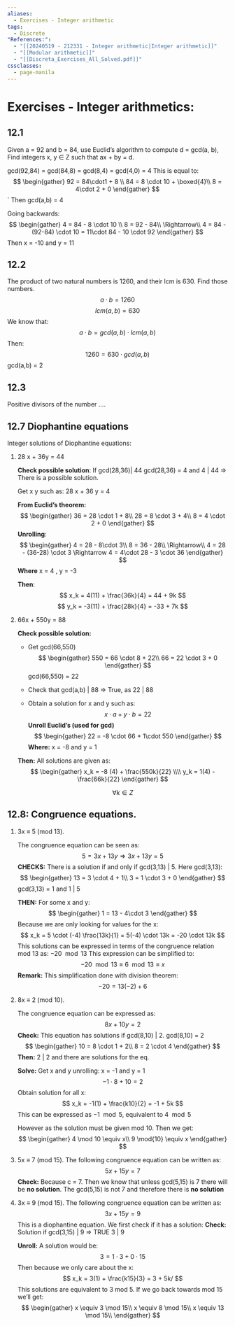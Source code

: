 ```yaml
---
aliases:
  - Exercises - Integer arithmetic
tags:
  - Discrete
"References:":
  - "[[20240519 - 212331 - Integer arithmetic|Integer arithmetic]]"
  - "[[Modular arithmetic]]"
  - "[[Discreta_Exercises_All_Solved.pdf]]"
cssclasses:
  - page-manila
---
```

# Exercises - Integer arithmetics: 

## 12.1
Given a = 92 and b = 84, use Euclid’s algorithm to compute d = gcd(a, b), Find integers x, y ∈ Z such that ax + by = d.

gcd(92,84)  = gcd(84,8) = gcd(8,4) = gcd(4,0) = 4
This is equal to: 
$$
\begin{gather}
92 = 84\cdot1 + 8 \\
84 = 8 \cdot 10 + \boxed{4}\\
8 = 4\cdot 2 + 0
\end{gather}
$$
`
Then gcd(a,b) = 4

Going backwards:
$$
\begin{gather}
4 = 84 - 8 \cdot 10 \\
8 = 92 - 84\\
\Rightarrow\\
4 = 84 - (92-84) \cdot 10 = 11\cdot 84 - 10 \cdot 92
\end{gather}
$$
Then x = -10 and y = 11

## 12.2
The product of two natural numbers is 1260, and their lcm is 630. Find those numbers.
$$
a \cdot b = 1260
$$
$$
lcm(a,b) = 630
$$
We know that: 
$$
a \cdot b = gcd(a,b) \cdot lcm(a,b)
$$
Then: 
$$
1260 = 630 \cdot gcd(a,b)
$$
gcd(a,b) = 2

## 12.3
Positive divisors of the number ….


## 12.7 Diophantine equations
Integer solutions of Diophantine equations: 

1. 28 x + 36y = 44
	
	**Check possible solution**: If gcd(28,36)| 44
	gcd(28,36) = 4  and 4 | 44 => There is a  possible solution. 
	
	Get x y such as: 28 x + 36 y = 4
	
	**From Euclid’s theorem:** 
	$$
	\begin{gather}
	36 = 28 \cdot 1 + 8\\
	28 = 8 \cdot 3 + 4\\
	8 = 4 \cdot 2 + 0
	\end{gather}
	$$
	**Unrolling**: 
	$$
	\begin{gather}
	4 = 28 - 8\cdot 3\\
	8 = 36 - 28\\
	\Rightarrow\\
	4 = 28 - (36-28) \cdot 3 \Rightarrow 4 = 4\cdot 28 - 3 \cdot 36
	\end{gather}
	$$
	**Where** x = 4 ,  y = -3
	
	**Then**: 
	$$
	x_k = 4(11) + \frac{36k}{4} = 44 + 9k
	$$
	$$
	y_k = -3(11) + \frac{28k}{4} = -33 + 7k
	$$

2. 66x + 550y = 88
	
	**Check possible solution:**
	+ Get gcd(66,550)
	$$
	\begin{gather}
	550 = 66 \cdot 8 + 22\\
	66 = 22 \cdot 3 + 0
	\end{gather}
	$$
		gcd(66,550) = 22
		
	+ Check that gcd(a,b) | 88 => True, as 22 | 88
	+ Obtain a solution for x and y such as: 
	$$
	x\cdot a + y \cdot b = 22
	$$
	**Unroll Euclid’s (used for gcd)**
	$$
	\begin{gather}
	22 = -8 \cdot 66 + 1\cdot 550
	\end{gather}
	$$
	**Where:** x = -8 and y = 1
	
	**Then:** All solutions are given as: 
	$$
	\begin{gather}
	x_k = -8 (4) + \frac{550k}{22} \\\\
	y_k = 1(4) - \frac{66k}{22} 
	\end{gather}
	$$
	
	$$
	\forall k \in Z
	$$
	
## 12.8: Congruence equations.

1. 3x ≡ 5 (mod 13). 
	
	The congruence equation can be seen as: 
	$$
	5 = 3x + 13y \Rightarrow 3x + 13y = 5
	$$
	**CHECKS:**
	There is a solution if and only if gcd(3,13) | 5. Here gcd(3,13): 
	$$
	\begin{gather}
	13 = 3 \cdot 4 + 1\\
	3 = 1 \cdot 3 + 0
	\end{gather}
	$$
	gcd(3,13) = 1 and 1 | 5
	
	**THEN:**
	For some x and y: 
	$$
	\begin{gather}
	1 = 13 - 4\cdot 3
	\end{gather}
	$$
	Because we are only looking for values for the x: 
	$$
	x_k = 5 \cdot (-4) \frac{13k}{1} = 5(-4) \cdot 13k = -20 \cdot 13k
	$$
	This solutions can be expressed in terms of the congruence relation mod 13 as: $-20 \mod 13$
	This expression can be simplified to: 
	$$
	-20 \mod 13 \equiv 6 \mod 13 \equiv x
	$$
	**Remark:**
	This simplification done with division theorem: 
	$$
	-20 = 13 (-2) + 6
	$$
	
2. 8x ≡ 2 (mod 10). 
	
	The congruence equation can be expressed as: 
	$$8x + 10y = 2$$
	**Check:**
	This equation has solutions if gcd(8,10) | 2. 
	gcd(8,10) = 2
	$$
	\begin{gather}
	10 = 8 \cdot 1 + 2\\
	8 = 2 \cdot 4
	\end{gather}
	$$
	**Then:** 2 | 2 and there are solutions for the eq. 
	
	**Solve:**
	Get x and y unrolling: x = -1 and y = 1
	$$
	-1\cdot 8 + 10 = 2
	$$
	Obtain solution for all x: 
	$$
	x_k = -1(1) + \frac{k10}{2} = -1 + 5k
	$$
	This can be expressed as $-1 \mod 5$, equivalent to $4 \mod 5$
	
	However as the solution must be given mod 10. Then we get: 
	$$
	\begin{gather}
	4 \mod 10 \equiv x\\
	9 \mod{10} \equiv x
	\end{gather}
	$$

3. 5x ≡ 7 (mod 15). 
	The following congruence equation can be written as:
	$$
	5x + 15y = 7
	$$
	**Check:**
	Because c = 7. Then we know that unless gcd(5,15) is 7 there will be **no solution**. The gcd(5,15) is not 7 and therefore there is **no solution**

4. 3x ≡ 9 (mod 15).
	The following congruence equation can be written as: 
	$$
	3x + 15 y = 9
	$$
	This is a diophantine equation. We first check if it has a solution: 
	**Check:**
	Solution if gcd(3,15) | 9 => TRUE 3 | 9
	
	**Unroll:**
	A solution would be: 
	$$
	3 = 1\cdot 3 + 0 \cdot 15
	$$
	Then because we only care about the x: 
	$$
	x_k = 3(1) + \frac{k15}{3} = 3 + 5k/
	$$
	This solutions are equivalent to 3 mod 5. If we go back towards mod 15 we’ll get: 
	$$
	\begin{gather}
	x \equiv 3 \mod 15\\
	x \equiv 8 \mod 15\\
	x \equiv 13 \mod 15\\
	\end{gather}
	$$
